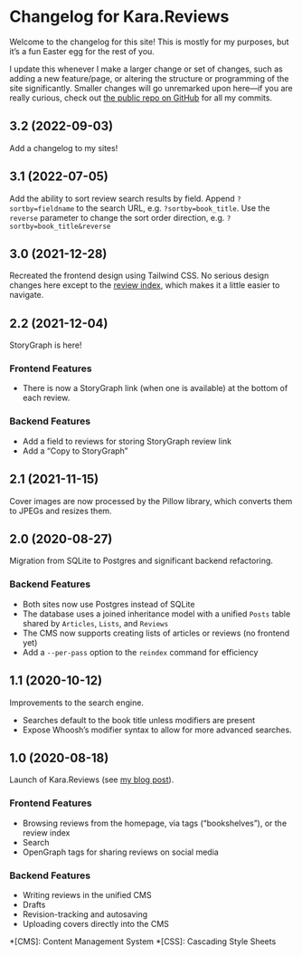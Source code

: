 # Changelog for Kara.Reviews

Welcome to the changelog for this site! This is mostly for my purposes, but 
it’s a fun Easter egg for the rest of you.

I update this whenever I make a larger change or set of changes, such as adding 
a new feature/page, or altering the structure or programming of the site 
significantly. Smaller changes will go unremarked upon here—if you are really 
curious, check out [the public repo on GitHub][github] for all my commits.


[github]: https://github.com/tachyondecay/tachyondecay.net-mirror


## 3.2 (2022-09-03)

Add a changelog to my sites!


## 3.1 (2022-07-05)

Add the ability to sort review search results by field. Append `?sortby=fieldname`
to the search URL, e.g. `?sortby=book_title`. Use the `reverse` parameter to 
change the sort order direction, e.g. `?sortby=book_title&reverse`


## 3.0 (2021-12-28)

Recreated the frontend design using Tailwind CSS. No serious design changes here 
except to the [review index][ri], which makes it a little easier to navigate.

[ri]: https://kara.reviews/


## 2.2 (2021-12-04)

StoryGraph is here!

### Frontend Features

* There is now a StoryGraph link (when one is available) at the bottom of each 
review.

### Backend Features

* Add a field to reviews for storing StoryGraph review link
* Add a “Copy to StoryGraph”


## 2.1 (2021-11-15)

Cover images are now processed by the Pillow library, which converts them to 
JPEGs and resizes them.


## 2.0 (2020-08-27)

Migration from SQLite to Postgres and significant backend refactoring.

### Backend Features

* Both sites now use Postgres instead of SQLite
* The database uses a joined inheritance model with a unified `Posts` table
shared by `Articles`, `Lists`, and `Reviews`
* The CMS now supports creating lists of articles or reviews (no frontend yet)
* Add a `--per-pass` option to the `reindex` command for efficiency


## 1.1 (2020-10-12)
Improvements to the search engine.

* Searches default to the book title unless modifiers are present
* Expose Whoosh’s modifier syntax to allow for more advanced searches.


## 1.0 (2020-08-18)

Launch of Kara.Reviews (see [my blog post][launch]).

### Frontend Features

* Browsing reviews from the homepage, via tags (“bookshelves”), or the 
review index
* Search
* OpenGraph tags for sharing reviews on social media

### Backend Features

* Writing reviews in the unified CMS
* Drafts
* Revision-tracking and autosaving
* Uploading covers directly into the CMS

[launch]: https://tachyondecay.net/blog/2020/08/announcing-kara-reviews/


*[CMS]: Content Management System
*[CSS]: Cascading Style Sheets